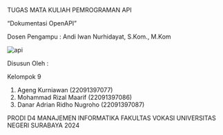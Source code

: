 TUGAS MATA KULIAH PEMROGRAMAN API

“Dokumentasi OpenAPI”

Dosen Pengampu : Andi Iwan Nurhidayat, S.Kom., M.Kom


![api](https://github.com/Agengkurniawan/TUGAS_API)

 


Disusun Oleh :

Kelompok 9


1.  Ageng Kurniawan               (22091397077)
2.  Mohammad Rizal Maarif         (22091397086)
3.  Danar Adrian Ridho Nugroho    (22091397087)



PRODI D4 MANAJEMEN INFORMATIKA
FAKULTAS VOKASI
UNIVERSITAS NEGERI SURABAYA
2024
